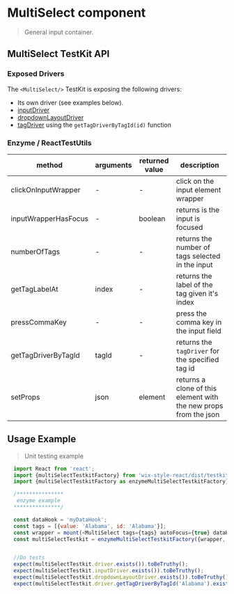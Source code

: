 # MultiSelect component

> General input container.

## MultiSelect TestKit API

### Exposed Drivers
The `<MultiSelect/>` TestKit is exposing the following drivers:
* Its own driver (see examples below).
* [inputDriver](https://wix.github.io/wix-style-react/?selectedKind=Core&selectedStory=Input&full=0&down=0&left=1&panelRight=0)
* [dropdownLayoutDriver](https://wix.github.io/wix-style-react/?selectedKind=Core&selectedStory=DropdownLayout&full=0&down=0&left=1&panelRight=0)
* [tagDriver](https://wix.github.io/wix-style-react/?selectedKind=Core&selectedStory=Tag&full=0&down=0&left=1&panelRight=0) using the `getTagDriverByTagId(id)` function


### Enzyme / ReactTestUtils
| method | arguments | returned value | description |
|--------|-----------|----------------|-------------|
| clickOnInputWrapper | - | - | click on the input element wrapper |
| inputWrapperHasFocus | - | boolean | returns is the input is focused |
| numberOfTags | - | - | returns the number of tags selected in the input |
| getTagLabelAt | index | - | returns the label of the tag given it's index |
| pressCommaKey | - | - | press the comma key in the input field |
| getTagDriverByTagId | tagId | - | returns the `tagDriver` for the specified tag id |
| setProps | json | element | returns a clone of this element with the new props from the json |

## Usage Example

> Unit testing example

```javascript
  import React from 'react';
  import {multiSelectTestkitFactory} from 'wix-style-react/dist/testkit';
  import {multiSelectTestkitFactory as enzymeMultiSelectTestkitFactory} from 'wix-style-react/dist/testkit/enzyme';

  /***************
   enzyme example
  ***************/

  const dataHook = 'myDataHook';
  const tags = [{value: 'Alabama', id: 'Alabama'}];
  const wrapper = mount(<MultiSelect tags={tags} autoFocus={true} dataHook={dataHook}/>);
  const multiSelectTestkit = enzymeMultiSelectTestkitFactory({wrapper, dataHook});


  //Do tests
  expect(multiSelectTestkit.driver.exists()).toBeTruthy();
  expect(multiSelectTestkit.inputDriver.exists()).toBeTruthy();
  expect(multiSelectTestkit.dropdownLayoutDriver.exists()).toBeTruthy();
  expect(multiSelectTestkit.driver.getTagDriverByTagId('Alabama').exists()).toBeTruthy();
```
